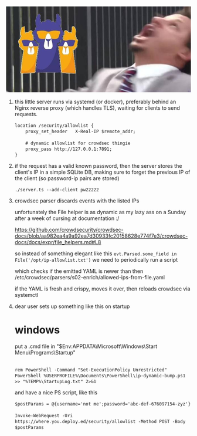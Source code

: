 
![Eric Andre screaming "Let me in!", behind the fence the crowdsec lama gang](let-meme-in.jpg)

 1. this little server runs via systemd (or docker), preferably behind an Nginx reverse proxy (which handles TLS), waiting for clients to send requests.

    ```
    location /security/allowlist {
        proxy_set_header   X-Real-IP $remote_addr;

        # dynamic allowlist for crowdsec thingie
        proxy_pass http://127.0.0.1:7891;
    }
    ```


 2. if the request has a valid known password, then the server stores the client's IP in a simple SQLite DB, making sure to forget the previous IP of the client (so password-ip pairs are stored)

    ```
    ./server.ts --add-client pw22222
    ```
 
 3. crowdsec parser discards events with the listed IPs
    
    unfortunately the File helper is as dynamic as my lazy ass on a Sunday after a week of cursing at documentation :/

    https://github.com/crowdsecurity/crowdsec-docs/blob/aa982ea4a9a92ea7d30933fc20158628e774f7e3/crowdsec-docs/docs/expr/file_helpers.md#L8

    so instead of something elegant like this `evt.Parsed.some_field in File('/opt/ip-allowlist.txt')`
    we need to periodically run a script

    which checks if the emitted YAML is newer than then /etc/crowdsec/parsers/s02-enrich/allowed-ips-from-file.yaml

    if the YAML is fresh and crispy, moves it over, then reloads crowdsec via systemctl


 4. dear user sets up something like this on startup

    # windows

    put a .cmd file in "$Env:APPDATA\Microsoft\Windows\Start Menu\Programs\Startup"

    ```

    rem PowerShell -Command "Set-ExecutionPolicy Unrestricted"
    PowerShell %USERPROFILE%\Documents\PowerShell\ip-dynamic-bump.ps1 >> "%TEMP%\StartupLog.txt" 2>&1

    ```

    and have a nice PS script, like this


    ```
    $postParams = @{username='not me';password='abc-def-676097154-zyz'}

    Invoke-WebRequest -Uri https://where.you.deploy.ed/security/allowlist -Method POST -Body $postParams

    ```

